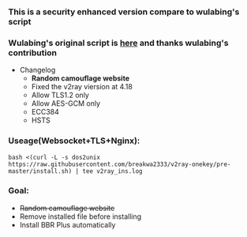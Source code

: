 ### This is a security enhanced version compare to wulabing's script
### Wulabing's original script is [here](https://github.com/wulabing/V2Ray_ws-tls_bash_onekey)  and thanks wulabing's contribution
* Changelog
  * **Random camouflage website**
  * Fixed the v2ray viersion at 4.18
  * Allow TLS1.2 only
  * Allow AES-GCM only
  * ECC384
  * HSTS
### Useage(Websocket+TLS+Nginx):
```
bash <(curl -L -s dos2unix https://raw.githubusercontent.com/breakwa2333/v2ray-onekey/pre-master/install.sh) | tee v2ray_ins.log
```
### Goal:
* ~~Random camouflage website~~
* Remove installed file before installing
* Install BBR Plus automatically
